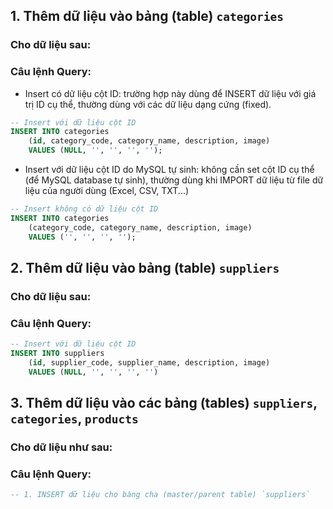 

## 1. Thêm dữ liệu vào bảng (table) `categories`
### Cho dữ liệu sau:

### Câu lệnh Query:
- Insert có dữ liệu cột ID: trường hợp này dùng để INSERT dữ liệu với giá trị ID cụ thể, thường dùng với các dữ liệu dạng cứng (fixed).
```sql
-- Insert với dữ liệu cột ID
INSERT INTO categories
	(id, category_code, category_name, description, image)
	VALUES (NULL, '', '', '', '');
```

- Insert với dữ liệu cột ID do MySQL tự sinh: không cần set cột ID cụ thể (để MySQL database tự sinh), thường dùng khi IMPORT dữ liệu từ file dữ liệu của người dùng (Excel, CSV, TXT...)
```sql
-- Insert không có dữ liệu cột ID
INSERT INTO categories
	(category_code, category_name, description, image)
	VALUES ('', '', '', '');
```

## 2. Thêm dữ liệu vào bảng (table) `suppliers`
### Cho dữ liệu sau:

### Câu lệnh Query:
```sql
-- Insert với dữ liệu cột ID
INSERT INTO suppliers
	(id, supplier_code, supplier_name, description, image)
	VALUES (NULL, '', '', '', '')
```

## 3. Thêm dữ liệu vào các bảng (tables) `suppliers`, `categories`, `products`
### Cho dữ liệu như sau:

### Câu lệnh Query:
```sql
-- 1. INSERT dữ liệu cho bàng cha (master/parent table) `suppliers`

```